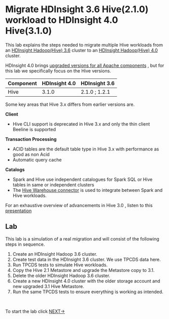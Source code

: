 #  Migrate HDInsight 3.6 Hive(2.1.0) workload to HDInsight 4.0 Hive(3.1.0) 

This lab explains the steps needed to migrate multiple Hive workloads from an [HDInsight Hadoop(Hive) 3.6](https://docs.microsoft.com/en-us/azure/hdinsight/hdinsight-release-notes-archive) cluster to an [HDInsight Hadoop(Hive) 4.0](https://docs.microsoft.com/en-us/azure/hdinsight/hdinsight-version-release) cluster.

HDInsight 4.0 brings [upgraded versions for all Apache components](https://docs.microsoft.com/en-us/azure/hdinsight/hdinsight-component-versioning) , but for this lab we specifically focus on the Hive versions. 

|Component| HDInsight 4.0 | HDInsight 3.6 |
|--|--|--|
|Hive| 3.1.0 |2.1.0 ; 1.2.1| 

Some key areas that Hive 3.x differs from earlier versions are.

 **Client** 

 - Hive CLI support is deprecated in Hive 3.x and only the thin client
   Beeline is supported

**Transaction Processing** 

 - ACID tables are the default table type in Hive 3.x with performance as good as non Acid
 - Automatic query cache

 **Catalogs** 

 - Spark and Hive use independent catalogues for Spark SQL or Hive tables in same or independent clusters
 - The [Hive Warehouse connector](https://docs.microsoft.com/en-us/azure/hdinsight/interactive-query/apache-hive-warehouse-connector) is used to integrate between Spark and Hive workloads. 
   

For an exhaustive overview of advancements in Hive 3.0 , listen to this [presentation](https://www.youtube.com/watch?v=exdDSckutm8) 

## Lab

This lab is a simulation of a real migration and will consist of the following steps in sequence.  

1. Create an HDInsight Hadoop 3.6 cluster.
2. Create test data in the HDInsight 3.6 cluster. We use TPCDS data here. 
3. Run TPCDS tests to simulate Hive workloads.
4. Copy the Hive 2.1 Metastore and upgrade the Metastore copy to 3.1.
5. Delete the older HDInsight Hadoop 3.6 cluster.
6.  Create a new HDInsight 4.0 cluster with the older storage account and new upgraded 3.1 Hive Metastore.
7. Run the same TPCDS tests to ensure everything is working as intended. 

<br />

To start the lab click [NEXT->](https://github.com/arnabganguly/HDInsighthivemigration/blob/master/CreateStorageAccount.md)
<!--stackedit_data:
eyJoaXN0b3J5IjpbLTE1MjY3MDc1NjcsLTE1OTE0OTI1NjIsOD
AxMTQxNTE1LDEzMjIwNzI2NzQsOTUxMDU4MTE3LC0xMDQzNzI0
MTE4LC0xMjU3MjE1Mjk5LDE2NDU3NTc0NiwxMDEwNTY1MDc0LC
0xODEyOTU3OTU3LC03NzM1NDU1NDQsMTQwNDc1Nzc2OSwtMjA5
NDkyMTgzMCwtNzg5Mzk4NTQsLTE5OTM2MTIwMTksOTE4NjcwMT
EyLC0xODY2NTU2MDIwLC0xMDg1MTg2NzE2LC0yMzMwMTE4Niwt
MTM4ODI4NTE0M119
-->